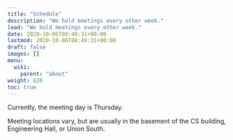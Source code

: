 ```yaml
---
title: "Schedule"
description: "We hold meetings every other week."
lead: "We hold meetings every other week."
date: 2020-10-06T08:49:31+00:00
lastmod: 2020-10-06T08:49:31+00:00
draft: false
images: []
menu:
  wiki:
    parent: "about"
weight: 620
toc: true
---
```


Currently, the meeting day is Thursday.

Meeting locations vary, but are usually in the basement of the CS building, Engineering Hall, or Union South.

